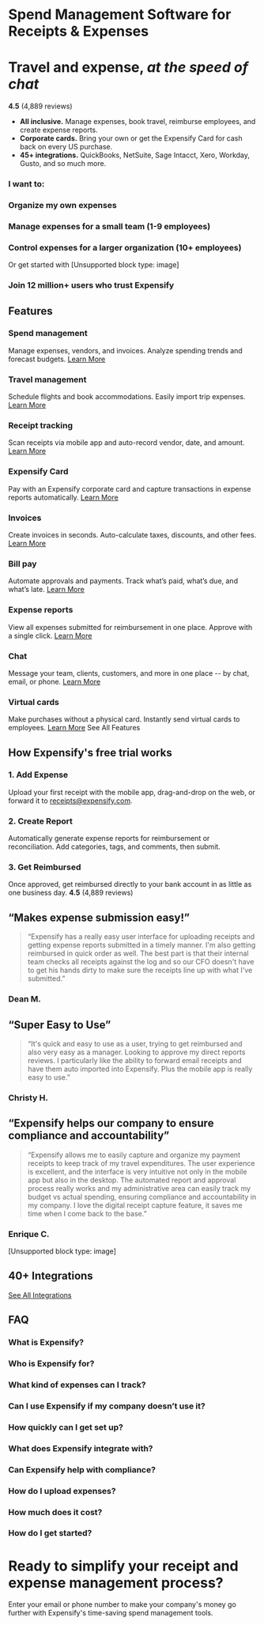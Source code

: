 # Spend Management Software for Receipts & Expenses

# Travel and expense, *at the speed of chat*
**4.5** (4,889 reviews)
- **All inclusive.** Manage expenses, book travel, reimburse employees, and create expense reports.
- **Corporate cards.** Bring your own or get the Expensify Card for cash back on every US purchase.
- **45+ integrations.** QuickBooks, NetSuite, Sage Intacct, Xero, Workday, Gusto, and so much more.
### I want to:
### Organize my own expenses
### Manage expenses for a small team (1-9 employees)
### Control expenses for a larger organization (10+ employees)
Or get started with
[Unsupported block type: image]
### Join 12 million+ users who trust Expensify
## Features
### Spend management
Manage expenses, vendors, and invoices. Analyze spending trends and forecast budgets.
[Learn More](https://use.expensify.com/spend-management)
### Travel management
Schedule flights and book accommodations. Easily import trip expenses.
[Learn More](https://use.expensify.com/travel)
### Receipt tracking
Scan receipts via mobile app and auto-record vendor, date, and amount.
[Learn More](https://use.expensify.com/receipt-scanning-app)
### Expensify Card
Pay with an Expensify corporate card and capture transactions in expense reports automatically.
[Learn More](https://use.expensify.com/company-credit-card)
### Invoices
Create invoices in seconds. Auto-calculate taxes, discounts, and other fees.
[Learn More](https://use.expensify.com/invoicing-software)
### Bill pay
Automate approvals and payments. Track what’s paid, what’s due, and what’s late.
[Learn More](https://use.expensify.com/bill-pay-app)
### Expense reports
View all expenses submitted for reimbursement in one place. Approve with a single click.
[Learn More](https://use.expensify.com/expense-reports)
### Chat
Message your team, clients, customers, and more in one place -- by chat, email, or phone.
[Learn More](https://use.expensify.com/expensify-business-chat-app)
### Virtual cards
Make purchases without a physical card. Instantly send virtual cards to employees.
[Learn More](https://use.expensify.com/unlimited-virtual-cards)
See All Features
## How Expensify's free trial works
### 1. Add Expense
Upload your first receipt with the mobile app, drag-and-drop on the web, or forward it to receipts@expensify.com.
### 2. Create Report
Automatically generate expense reports for reimbursement or reconciliation. Add categories, tags, and comments, then submit.
### 3. Get Reimbursed
Once approved, get reimbursed directly to your bank account in as little as one business day.
**4.5** (4,889 reviews)
## “Makes expense submission easy!”
> “Expensify has a really easy user interface for uploading receipts and getting expense reports submitted in a timely manner. I'm also getting reimbursed in quick order as well. The best part is that their internal team checks all receipts against the log and so our CFO doesn't have to get his hands dirty to make sure the receipts line up with what I've submitted.”
### Dean M.
## “Super Easy to Use”
> “It's quick and easy to use as a user, trying to get reimbursed and also very easy as a manager. Looking to approve my direct reports reviews. I particularly like the ability to forward email receipts and have them auto imported into Expensify. Plus the mobile app is really easy to use.”
### Christy H.
## “Expensify helps our company to ensure compliance and accountability”
> “Expensify allows me to easily capture and organize my payment receipts to keep track of my travel expenditures. The user experience is excellent, and the interface is very intuitive not only in the mobile app but also in the desktop. The automated report and approval process really works and my administrative area can easily track my budget vs actual spending, ensuring compliance and accountability in my company. I love the digital receipt capture feature, it saves me time when I come back to the base.”
### Enrique C.
[Unsupported block type: image]
## 40+ Integrations
[See All Integrations](https://use.expensify.com/all-integrations)
## FAQ
### What is Expensify?
### Who is Expensify for?
### What kind of expenses can I track?
### Can I use Expensify if my company doesn’t use it?
### How quickly can I get set up?
### What does Expensify integrate with?
### Can Expensify help with compliance?
### How do I upload expenses?
### How much does it cost?
### How do I get started?
# Ready to simplify your receipt and expense management process?
Enter your email or phone number to make your company's money go further with Expensify's time-saving spend management tools.
